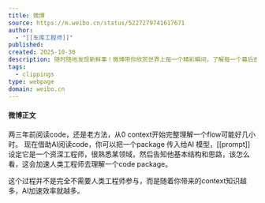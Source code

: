 ```yaml
---
title: 微博
source: https://m.weibo.cn/status/5227279741617671
author:
  - "[[车库工程师]]"
published: 
created: 2025-10-30
description: 随时随地发现新鲜事！微博带你欣赏世界上每一个精彩瞬间，了解每一个幕后故事。分享你想表达的，让全世界都能听到你的心声！
tags:
  - clippings
type: webpage
domain: weibo.cn
---
```

#### 微博正文

两三年前阅读code，还是老方法，从0 context开始完整理解一个flow可能好几小时。 现在借助AI阅读code，你可以把一个package 传入给AI 模型，[[prompt]] 设定它是一个资深工程师，很熟悉某领域，然后告知他基本结构和思路，该怎么看，这会加速人类工程师去理解一个code package。  
  
这个过程并不是完全不需要人类工程师参与，而是随着你带来的context知识越多，AI加速效率就越多。  
  
